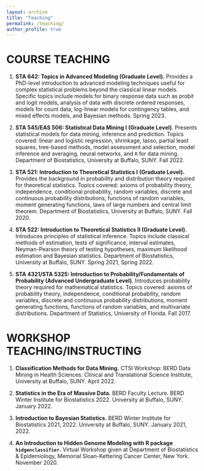 ```yaml
---
layout: archive
title: "Teaching"
permalink: /teaching/
author_profile: true
---
```


# COURSE TEACHING

1. **STA 642: Topics in Advanced Modeling (Graduate Level).**  Provides a PhD-level introduction to advanced modeling techniques useful for complex statistical problems beyond the classical linear models. Specific topics include models for binary response data such as probit and logit models, analysis of data with discrete ordered responses, models for count data, log-linear models for contingency tables, and mixed effects models, and Bayesian methods. Spring 2023.


2. **STA 545/EAS 506: Statistical Data Mining I** **(Graduate Level)**. Presents statistical models for data mining, inference and prediction. Topics covered: linear and logistic regression, shrinkage, lasso, partial least squares, tree-based methods, model assessment and selection, model inference and averaging, neural networks, and `R` for data mining. Department of Biostatistics, University at Buffalo, SUNY. Fall 2022.


3. **STA 521: Introduction to Theoretical Statistics I** **(Graduate Level).** Provides the background in probability and distribution theory required for theoretical statistics. Topics covered: axioms of probability theory, independence, conditional probability, random variables, discrete and continuous probability distributions, functions of random variables, moment generating functions, laws of large numbers and central limit theorem. Department of Biostatistics, University at Buffalo, SUNY. Fall 2020.


4. **STA 522: Introduction to Theoretical Statistics II (Graduate Level).** Introduces principles of statistical inference. Topics include classical methods of estimation, tests of significance, interval estimates, Neyman-Pearson theory of testing hypotheses, maximum likelihood estimation and Bayesian statistics. Department of Biostatistics, University at Buffalo, SUNY. Spring 2021, Spring 2022.


5. **STA 4321/STA 5325: Introduction to Probability/Fundamentals of Probability (Advanced Undergraduate Level)**. Introduces probability theory required for mathematical statistics. Topics covered: axioms of probability theory, independence, conditional probability, random variables, discrete and continuous probability distributions, moment generating functions, functions of random variables, and multivariate distributions. Department of Statistics, University of Florida. Fall 2017.


# WORKSHOP TEACHING/INSTRUCTING


1. **Classification Methods for Data Mining.** CTSI Workshop: BERD Data Mining in Health Sciences. Clinical and Translational Science Institute, University at Buffalo, SUNY. April 2022.

2. **Statistics in the Era of Massive Data.** BERD Faculty Lecture. BERD Winter Institute for Biostatistics 2022. University at Buffalo, SUNY. January 2022.

3. **Introduction to Bayesian Statistics.** BERD Winter Institute for Biostatistics 2021, 2022. University at Buffalo, SUNY. January 2021, 2022.

4. **An Introduction to Hidden Genome Modeling with R package `hidgenclassifier`.** Virtual Workshop given at Department of Biostatistics & Epidemiology, Memorial Sloan-Kettering Cancer Center, New York. November 2020.

